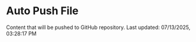 # Auto Push File

Content that will be pushed to GitHub repository.
Last updated: 07/13/2025, 03:28:17 PM